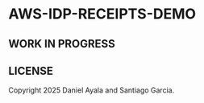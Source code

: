 # AWS-IDP-RECEIPTS-DEMO

## WORK IN PROGRESS

## LICENSE

Copyright 2025 Daniel Ayala and Santiago Garcia.

